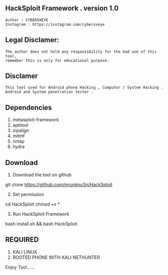 ## HackSploit Framework . version 1.0
    Author : CYBERXXEYE
    Instagram : https://instagram.com/cyberxxeye

## Legal Disclamer:
    The author does not hold any responsibility for the bad use of this tool,
    remember this is only for educational purpose.


## Disclamer
    This tool used for Android phone Hacking , Computer / System Hacking . Android and System penetration tester .

## Dependencies

1. metasploit-framework
2. apktool
3. zipalign
4. mitmf
5. nmap
6. hydra

## Download

1. Download the tool on github 

git clone https://github.com/mrunkno3n/HackSploit
 
2. Set permission

cd HackSploit
chmod +x *

3. Run HackSploit Framework

bash install.sh && bash HackSploit

## REQUIRED

1. KALI LINUX 
2. ROOTED PHONE WITH KALI NETHUNTER

Enjoy Tool......

